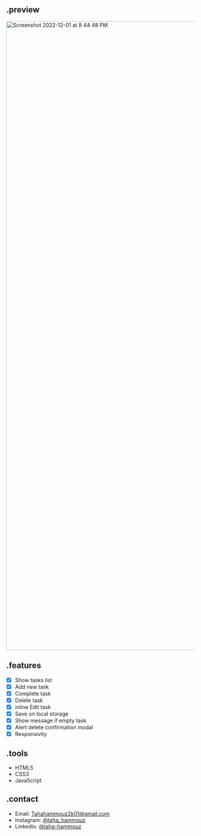 ## .preview
<img width="1680" alt="Screenshot 2022-12-01 at 8 44 48 PM" src="https://user-images.githubusercontent.com/53263252/205134818-e2c397f4-a431-4ea1-8c92-c3333763f4d9.png">

## .features
- [x] Show tasks list
- [x] Add new task
- [x] Complete task
- [x] Delete task
- [x] inline Edit task
- [x] Save on local storage
- [x] Show message if empty task
- [x] Alert delete confirmation modal
- [x] Responsivity

## .tools
- HTML5
- CSS3
- JavaScript


## .contact
- Email: [Tahahammouz2k01@gmail.com](mailto:Tahahammouz2k01@gmail.com)
- Instagram: [@taha_hammouz](https://www.instagram.com/taha_hammouz/)
- Linkedin: [@taha-hammouz](https://www.linkedin.com/in/taha-hammouz/)
